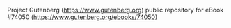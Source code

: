 Project Gutenberg (https://www.gutenberg.org) public repository for eBook #74050 (https://www.gutenberg.org/ebooks/74050)

